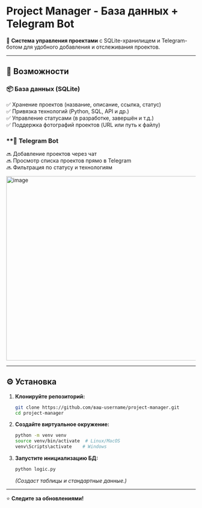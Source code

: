 # **Project Manager - База данных + Telegram Bot**  

🚀 **Система управления проектами** с SQLite-хранилищем и Telegram-ботом для удобного добавления и отслеживания проектов.  

---

## **📌 Возможности**  

### **📦 База данных (SQLite)**  
✅ Хранение проектов (название, описание, ссылка, статус)  
✅ Привязка технологий (Python, SQL, API и др.)  
✅ Управление статусами (в разработке, завершён и т.д.)  
✅ Поддержка фотографий проектов (URL или путь к файлу)  

### **🤖 Telegram Bot
🔜 Добавление проектов через чат  
🔜 Просмотр списка проектов прямо в Telegram  
🔜 Фильтрация по статусу и технологиям  

<img width="941" height="490" alt="image" src="https://github.com/user-attachments/assets/2ca31871-5913-4090-8faa-43618c4a3a90" />


---

## **⚙️ Установка**  

1. **Клонируйте репозиторий:**  
   ```bash
   git clone https://github.com/ваш-username/project-manager.git
   cd project-manager
   ```

2. **Создайте виртуальное окружение:**  
   ```bash
   python -m venv venv
   source venv/bin/activate  # Linux/MacOS
   venv\Scripts\activate    # Windows
   ```

3. **Запустите инициализацию БД:**  
   ```bash
   python logic.py
   ```
   *(Создаст таблицы и стандартные данные.)*  


---

⭐ **Следите за обновлениями!**
